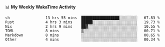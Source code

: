 <!--
**stamp711/stamp711** is a ✨ _special_ ✨ repository because its `README.md` (this file) appears on your GitHub profile.

Here are some ideas to get you started:

- 🔭 I’m currently working on ...
- 🌱 I’m currently learning ...
- 👯 I’m looking to collaborate on ...
- 🤔 I’m looking for help with ...
- 💬 Ask me about ...
- 📫 How to reach me: ...
- 😄 Pronouns: ...
- ⚡ Fun fact: ...
-->

📊 **My Weekly WakaTime Activity**

<!--START_SECTION:waka-->

```text
sh                13 hrs 55 mins  █████████████████░░░░░░░░   67.83 %
Rust              4 hrs 3 mins    █████░░░░░░░░░░░░░░░░░░░░   19.73 %
Nix               2 hrs 9 mins    ██▓░░░░░░░░░░░░░░░░░░░░░░   10.55 %
TOML              8 mins          ▒░░░░░░░░░░░░░░░░░░░░░░░░   00.71 %
Markdown          8 mins          ░░░░░░░░░░░░░░░░░░░░░░░░░   00.65 %
Other             4 mins          ░░░░░░░░░░░░░░░░░░░░░░░░░   00.34 %
```

<!--END_SECTION:waka-->
